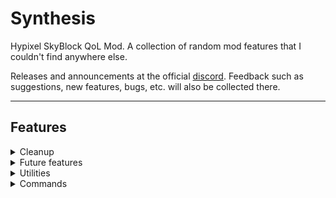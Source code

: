 # Synthesis
Hypixel SkyBlock QoL Mod. A collection of random mod features that I couldn't find anywhere else.

Releases and announcements at the official [discord](https://discord.gg/vAUuKSwbp6).
Feedback such as suggestions, new features, bugs, etc. will also be collected there.

***

## Features
<details>
    <summary>Cleanup</summary>

### Cleanup
Features that help the game feel more clean.
- Coop cleanup, fully customizable
  - Auction creation messages
  - Auction cancellation messages
  - Auction collection messages
  - Collection tooltips
  - Beacon stat change messages
  - Co-op member traveled to island messages
- Dungeon cleanup, fully customizable
  - Potion effects message
  - Solo dungeon class message
  - Ultimate ability message
  - Blessing stats messages
  - Silverfish messages
  - Wither/Blood key usage messages
  - Watcher messages
    - Doesn't remove the final message
- Lore cleanup, still customizable
  - Gear score line
  - HPB stat bonuses
  - Reforge stat bonuses
  - Gemstone stat bonuses
  - Gemstone icons
  - Enchantment descriptions
    - And an option to remove enchantment names
  - Item abilities
  - Full armor set bonuses
  - Soulbound text
  - Obfuscated text from recombobulator
  - Option to not cleanup lore when in the auction house
- Tablist cleanup
  - Option to remove tablist header
  - Option to remove the last 2 lines from the tablist footer
    
</details>

<details>
    <summary>Future features</summary>

### Future features
Features from future versions of the game. Yes, I don't know to name this one.
- Chunk borders (F3 + G)
- Chat clear (F3 + D) not clearing sent messages, so up and down arrows still work.
</details>

<details>
  <summary>Utilities</summary>

### Utilities
The actual collection of QoL features that doesn't fit any other category.
- Container Chat
  - Allows you to type and chat while inside gui inventories
- Search Mode
  - Allows you to toggle search mode by pressing Ctrl + F with chat open,
    which will only display chat messages that contain what you type.
  - Mode to scroll back to a message when you right click on it while on search mode.
- Backpack Retexturing
- HOTM Perk Level Display
  - Displays perk level as stack size in the HOTM menu.
- Drop chance to drop rate
  - Converts item drop chance to drop rate in the bestiary menu.
- Bestiary glance
  - Displays bestiary level and progress in the bestiary menu.
- Armadillo fix
  - Prevents your screen being blocked when you are inside a block while riding an armadillo pet.
- Wishing compass triangulation
  - Locates where a wishing compass points to. Use one, wait for the particle trail to disappear, move away and use it again.
  - Option to add a waypoint at the location while using [Skytils](https://github.com/Skytils/SkytilsMod/).
- Wishing compass uses left display
  - Displays a wishing compass' left uses as stack size.
- Visible links
  - Makes clickable links in chat blue and underlined.
- Colorless panes
  - Turns glass panes gray so glass blocks are more visible. Just used for some gemstone mining, really.
- Chat in portal
  - Allows you to type and use chat while inside a nether portal, like the one in dungeon blood room.
  - **Note**: It's possible to make portals not close containers such as player inventory, ender chest and others,
    but won't for now since I don't know if Hypixel would like that.
- Better wither impact perspective (im good with names)
  - Toggling perspective while holding a wither impact weapon will skip the front camera.
- Superpairs IDs
  - Gives skyblock item IDs to items inside superpairs, so NEU and SBE can read them for price displays.
  - Additionally, resource packs can also modify those items.
  - This was made 1 minute before realizing [Skytils](https://github.com/Skytils/SkytilsMod/) has a working price display inside superpairs, so no need to use this if you use Skytils.
- Shares
  - Shares are a way to showcase your items to other users using the mod.
  - To show an item, hold it and type "[item]" (configurable) in chat.
  - Option to be able to scroll through the share tooltip while using [ScrollableTooltips](https://github.com/Sk1erLLC/ScrollableTooltips)
  - Option to click a share to copy an embed for discord. Simply copy it and paste it in a channel on discord.
- Bridge messages
  - Formats guild messages sent by a bridge bot.
  - Detects username and message based on message format.
    - Currently, only works with the formats "ign > msg" and "ign: msg".
    - If your bridge bot has another format, let me know.
    - If you don't have a bridge bot, [get one](https://neppy.antonio32a.com/).
  - Customizable bot name.
  - Customizable message format.
  - Working links sent from discord while using the format.
  - Compatible with [Skytils](https://github.com/Skytils/SkytilsMod/)' guild chat tab regardless of format.
- Optifine
  - Allows you to have any optifine user's cape. Only you see this cape!
  - Options to bring back from early SkyBlock:
    - Yeti with trans cape.
    - Terracotta with trans cape.
    - Bonzo with non binary cape.
    - Grinch with candy cane cape.
    - Option to disable all of them, but come on, why would you.
  - Option to disable optifine's santa/witch hat.
- [Patcher](https://github.com/Sk1erLLC/Patcher)
  - Option to fix an issue that would make compact chat not work under very specific circumstance.
    Also when using search mode/container chat in some instances.
  - Option to add custom trusted domains to Patcher's Image Preview.
    - Some image hosts, like [boob.li](https://boob.li/), won't work with [Patcher](https://github.com/Sk1erLLC/Patcher) 's Image Preview, but will when trusted with this feature.
</details>
<details>
  <summary>Commands</summary>

### Commands

The mod only really has one command, /synth, which hosts all other subcommands.
- /synth
  - Aliases: /synthesis, /syn
  - When used without an argument, it opens the config menu.
  - Subcommands:
    - bp
      - Arguments: backpack number, texture name, texture meta.
      - Re textures the backpack in the *backpack number* slot, with the texture *texture name* and *texture meta*
      - For example, if you wanted the first backpack to be a fish, you would just use /synth bp fish. If you wanted a pufferfish instead, you would do /synth bp fish 3.
      - To remove a backpack's texture, don't add any texture name or meta to the command.
    - domains
      - Arguments: "add/remove/list", domain
      - Adds or removes a domain to or from the trusted domain list for [Patcher](https://github.com/Sk1erLLC/Patcher)'s Image Preview.
      - Can also list all the current trusted domains.
</details>
